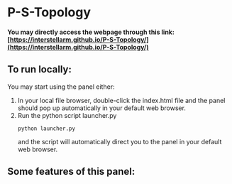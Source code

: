 # P-S-Topology

**You may directly access the webpage through this link: [https://interstellarm.github.io/P-S-Topology/](https://interstellarm.github.io/P-S-Topology/)**

## To run locally:
You may start using the panel either:
1. In your local file browser, double-click the index.html file and the panel should pop up automatically in your default web browser.
2. Run the python script launcher.py
    ```
    python launcher.py
    ```
    and the script will automatically direct you to the panel in your default web browser.

## Some features of this panel:

